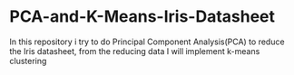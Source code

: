 # PCA-and-K-Means-Iris-Datasheet
In this repository i try to do Principal Component Analysis(PCA) to reduce the Iris datasheet, from the reducing data I will implement k-means clustering 
 
